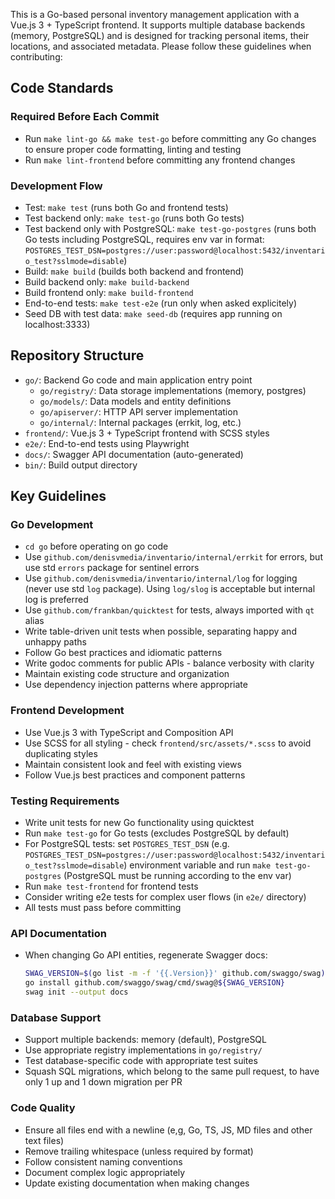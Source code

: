 This is a Go-based personal inventory management application with a Vue.js 3 + TypeScript frontend. It supports multiple
database backends (memory, PostgreSQL) and is designed for tracking personal items, their locations, and
associated metadata. Please follow these guidelines when contributing:

## Code Standards

### Required Before Each Commit
- Run `make lint-go && make test-go` before committing any Go changes to ensure proper code formatting, linting and testing
- Run `make lint-frontend` before committing any frontend changes

### Development Flow
- Test: `make test` (runs both Go and frontend tests)
- Test backend only: `make test-go` (runs both Go tests)
- Test backend only with PostgreSQL: `make test-go-postgres` (runs both Go tests including PostgreSQL, requires env var
  in format: `POSTGRES_TEST_DSN=postgres://user:password@localhost:5432/inventario_test?sslmode=disable`)
- Build: `make build` (builds both backend and frontend)
- Build backend only: `make build-backend`
- Build frontend only: `make build-frontend`
- End-to-end tests: `make test-e2e` (run only when asked explicitely)
- Seed DB with test data: `make seed-db` (requires app running on localhost:3333)

## Repository Structure
- `go/`: Backend Go code and main application entry point
  - `go/registry/`: Data storage implementations (memory, postgres)
  - `go/models/`: Data models and entity definitions
  - `go/apiserver/`: HTTP API server implementation
  - `go/internal/`: Internal packages (errkit, log, etc.)
- `frontend/`: Vue.js 3 + TypeScript frontend with SCSS styles
- `e2e/`: End-to-end tests using Playwright
- `docs/`: Swagger API documentation (auto-generated)
- `bin/`: Build output directory

## Key Guidelines

### Go Development
- `cd go` before operating on go code
- Use `github.com/denisvmedia/inventario/internal/errkit` for errors, but use std `errors` package for sentinel errors
- Use `github.com/denisvmedia/inventario/internal/log` for logging (never use std `log` package). Using `log/slog` is
   acceptable but internal log is preferred
- Use `github.com/frankban/quicktest` for tests, always imported with `qt` alias
- Write table-driven unit tests when possible, separating happy and unhappy paths
- Follow Go best practices and idiomatic patterns
- Write godoc comments for public APIs - balance verbosity with clarity
- Maintain existing code structure and organization
- Use dependency injection patterns where appropriate

### Frontend Development
- Use Vue.js 3 with TypeScript and Composition API
- Use SCSS for all styling - check `frontend/src/assets/*.scss` to avoid duplicating styles 
- Maintain consistent look and feel with existing views
- Follow Vue.js best practices and component patterns

### Testing Requirements
- Write unit tests for new Go functionality using quicktest
- Run `make test-go` for Go tests (excludes PostgreSQL by default)
- For PostgreSQL tests: set `POSTGRES_TEST_DSN` (e.g. `POSTGRES_TEST_DSN=postgres://user:password@localhost:5432/inventario_test?sslmode=disable`)
   environment variable and run `make test-go-postgres` (PostgreSQL must be running according to the env var)
- Run `make test-frontend` for frontend tests
- Consider writing e2e tests for complex user flows (in `e2e/` directory)
- All tests must pass before committing

### API Documentation
- When changing Go API entities, regenerate Swagger docs:
  ```bash
  SWAG_VERSION=$(go list -m -f '{{.Version}}' github.com/swaggo/swag)
  go install github.com/swaggo/swag/cmd/swag@${SWAG_VERSION}
  swag init --output docs
  ```

### Database Support
- Support multiple backends: memory (default), PostgreSQL
- Use appropriate registry implementations in `go/registry/`
- Test database-specific code with appropriate test suites
- Squash SQL migrations, which belong to the same pull request, to have only 1 up and 1 down migration per PR

### Code Quality
- Ensure all files end with a newline (e,g, Go, TS, JS, MD files and other text files)
- Remove trailing whitespace (unless required by format)
- Follow consistent naming conventions
- Document complex logic appropriately
- Update existing documentation when making changes
